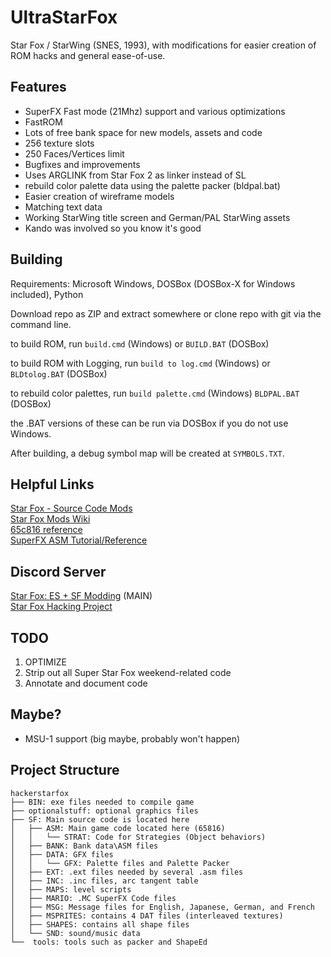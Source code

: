 # UltraStarFox
Star Fox / StarWing (SNES, 1993), with modifications for easier creation of ROM hacks and general ease-of-use.

## Features

- SuperFX Fast mode (21Mhz) support and various optimizations
- FastROM
- Lots of free bank space for new models, assets and code
- 256 texture slots
- 250 Faces/Vertices limit
- Bugfixes and improvements
- Uses ARGLINK from Star Fox 2 as linker instead of SL
- rebuild color palette data using the palette packer (bldpal.bat)
- Easier creation of wireframe models
- Matching text data
- Working StarWing title screen and German/PAL StarWing assets
- Kando was involved so you know it's good

## Building

Requirements: Microsoft Windows, DOSBox (DOSBox-X for Windows included), Python

Download repo as ZIP and extract somewhere or clone repo with git via the command line.  

to build ROM, run ``build.cmd`` (Windows) or ``BUILD.BAT`` (DOSBox)  

to build ROM with Logging, run ``build to log.cmd`` (Windows) or ``BLDtolog.BAT`` (DOSBox)  

to rebuild color palettes, run ``build palette.cmd`` (Windows) ``BLDPAL.BAT`` (DOSBox)  

the .BAT versions of these can be run via DOSBox if you do not use Windows.  

After building, a debug symbol map will be created at ``SYMBOLS.TXT``.

## Helpful Links

[Star Fox - Source Code Mods](https://docs.google.com/document/d/1kdgPCBeQFYsAepSDNpmwO8ZysRJjdnwK_5gWT2FFQEk/edit?usp=sharing)  
[Star Fox Mods Wiki](https://starfox-mods.fandom.com)  
[65c816 reference](https://en.wikibooks.org/wiki/Super_NES_Programming/65c816_reference)  
[SuperFX ASM Tutorial/Reference](https://en.m.wikibooks.org/wiki/Super_NES_Programming/Super_FX_tutorial)

## Discord Server
[Star Fox: ES + SF Modding](https://discord.gg/fE5Xx99kWb) (MAIN)  
[Star Fox Hacking Project](https://discord.gg/GgyP84e)


## TODO
1. OPTIMIZE
2. Strip out all Super Star Fox weekend-related code
3. Annotate and document code

## Maybe?
- MSU-1 support (big maybe, probably won't happen)

## Project Structure
```
hackerstarfox
├── BIN: exe files needed to compile game
├── optionalstuff: optional graphics files
├── SF: Main source code is located here
│   ├── ASM: Main game code located here (65816)
│   │   └── STRAT: Code for Strategies (Object behaviors)
│   ├── BANK: Bank data\ASM files
│   ├── DATA: GFX files
│   │   └── GFX: Palette files and Palette Packer
│   ├── EXT: .ext files needed by several .asm files
│   ├── INC: .inc files, arc tangent table
│   ├── MAPS: level scripts
│   ├── MARIO: .MC SuperFX Code files
│   ├── MSG: Message files for English, Japanese, German, and French
│   ├── MSPRITES: contains 4 DAT files (interleaved textures)
│   ├── SHAPES: contains all shape files
│   └── SND: sound/music data
└──  tools: tools such as packer and ShapeEd
```
    
